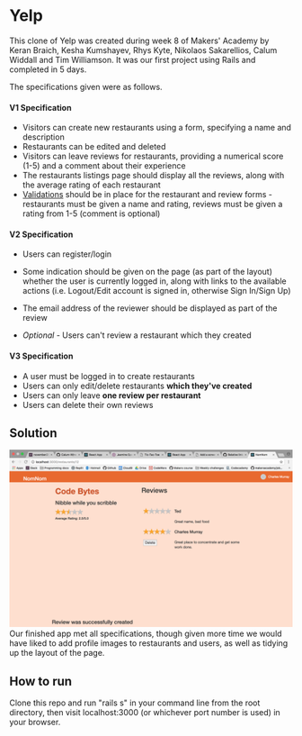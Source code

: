 # Yelp

This clone of Yelp was created during week 8 of Makers' Academy by Keran Braich, Kesha Kumshayev, Rhys Kyte, Nikolaos Sakarellios, Calum Widdall and Tim Williamson. It was our first project using Rails and completed in 5 days.

The specifications given were as follows.

#### V1 Specification

- Visitors can create new restaurants using a form, specifying a name and description
- Restaurants can be edited and deleted
- Visitors can leave reviews for restaurants, providing a numerical score (1-5) and a comment about their experience
- The restaurants listings page should display all the reviews, along with the average rating of each restaurant
- [Validations](https://github.com/makersacademy/course/blob/master/walkthroughs/validations.md) should be in place for the restaurant and review forms - restaurants must be given a name and rating, reviews must be given a rating from 1-5 (comment is optional)

#### V2 Specification

* Users can register/login

* Some indication should be given on the page (as part of the layout) whether the user is currently logged in, along with links to the available actions (i.e. Logout/Edit account is signed in, otherwise Sign In/Sign Up)
* The email address of the reviewer should be displayed as part of the review
* *Optional* - Users can't review a restaurant which they created

#### V3 Specification

* A user must be logged in to create restaurants
* Users can only edit/delete restaurants **which they've created**
* Users can only leave **one review per restaurant**
* Users can delete their own reviews

## Solution
![Screenshot](/public/NomNom-screenshot.png)
Our finished app met all specifications, though given more time we would have liked to add profile images to restaurants and users, as well as tidying up the layout of the page.

## How to run
Clone this repo and run "rails s" in your command line from the root directory, then visit localhost:3000 (or whichever port number is used) in your browser.
